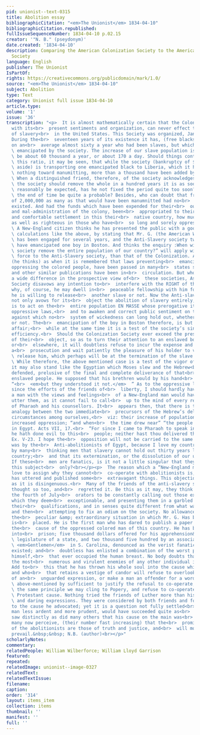 ```yaml
---
pid: unionist--text-0315
title: Abolition essay
bibliographicCitation: "<em>The Unionist</em> 1834-04-10"
bibliographicCitation.republished: 
fullIssueSequenceNumber: 1834-04-10 p.02.15
creator: '"N. B." (pseydonym)'
date.created: '1834-04-10'
description: Comparing the American Colonization Society to the American Anti-Slavery
  Society
language: English
publisher: The Unionist
IsPartOf: 
rights: https://creativecommons.org/publicdomain/mark/1.0/
source: "<em>The Unionist</em> 1834-04-10"
subject: Abolition
type: Text
category: Unionist full issue 1834-04-10
article.type: 
volume: '1'
issue: '36'
transcription: "<p>  It is almost mathematically certain that the Colonization Society
  with its<br>  present sentiments and organization, can never effect the abolition
  of slavery<br>  in the United States. This Society was organized, January 14, 1817.
  During the<br>  seventeen years of its existence it has, (free blacks aside) transported
  on an<br>  average almost sixty a year who had been slaves, but which were not<br>
  \ emancipated by the society. The increase of our slave population is known to<br>
  \ be about 60 thousand a year, or about 170 a day. Should things continue in<br>
  \ this ratio, it may be seen, that while the society (bankruptcy of $40,000<br>
  \ aside) is transporting one emancipated black to Liberia, which it has done<br>
  \ nothing toward manumitting, more than a thousand have been added by births!<br>
  \ When a distinguished friend, therefore, of the society acknowledges that if<br>
  \ the society should remove the whole in a hundred years it is as soon as could<br>
  \ reasonably be expected, has he not fixed the period quite too soon? Would not<br>
  \ the end of time be quite a probable? Besides, who can doubt that from a<br>  population
  of 2,000,000 as many as that would have been manumnitted had no<br>  such society
  existed. And had the funds which have been expended for their<br>  outfit, transportation,
  and mal-administration of the colony, been<br>  appropriated to their education
  and comfortable settlement in this their<br>  native country, how much more honorable
  as well as righteous in those who have<br>  so long and sorely oppressed them!<br></p><p>
  \ A New-England citizen thinks he has presented the public with a good offset to<br>
  \ calculations like the above, by stating that Mr. G. (the American Wilberforce)<br>
  \ has been engaged for several years, and the Anti-Slavery society two years and<br>
  \ have emancipated one boy in Boston. And thinks the enquiry :When will the<br>
  \ society remove the entire population of our country?” will apply with more<br>
  \ force to the Anti-Slavery society, than that of the Colonization. And<br>  especially
  (he thinks) as when it is remembered that laws preventing<br>  emancipation and
  oppressing the colored people, have been passed in many<br>  states since the Liberator
  and other similar publications have been in<br>  circulation. But who does not see
  a wide difference in the prospective view of<br>  these societies, As the Colonization
  Society disavows any intention to<br>  interfere with the RIGHT of the slave holder,
  why, of course, he may dwell in<br>  peaceable fellowship with him forever, whether
  he is willing to release<br>  another slave or not. Now the Anti-slavery Society
  not only avows for its<br>  object the abolition of slavery entirely, but its object
  is to act on the<br>  entire population EN MASSE whose prerogative it is to remove
  oppressive laws,<br>  and to awaken and correct public sentiment on this subject,
  against which no<br>  system of wickedness can long hold out, whether legalised
  or not. The<br>  emancipation of the boy in Boston therefore, is but an incidental
  affair;<br>  while at the same time it is a test of the society’s sincerity and
  efficiency.<br>  Should the Colonization Society ever exceed the prescribed limits
  of their<br>  object, so as to turn their attention to an enslaved boy in Boston
  or<br>  elsewhere, it will doubtless refuse to incur the expense and trouble of
  a<br>  prosecution and wait patiently the pleasure of his holder to voluntarily<br>
  \ release him, which perhaps will be at the termination of the slave’s life.<br></p><p>
  \ While therefore, the above mentioned case is a test of the vigor of the<br>  society,
  it may also stand like the Egyptian which Moses slew and the Hebrew<br>  which he
  defended, prelusive of the final and complete deliverance of that<br>  unhappy and
  enslaved people. He supposed that his brethren would by his hand<br>  deliver them;
  “<br>  <em>but they understood it not.</em>  ” As to the oppressive laws enacted
  since the efforts of the friends of<br>  liberty, I should hardly have thought that
  a man with the views and feelings<br>  of a New-England man would have dared to
  utter them, as it cannot fail to call<br>  up to the mind of every reader the policy
  of Pharaoh and his counsellors. It<br>  appears then, that there is the strongest
  analogy between the two immediate<br>  precursors of the Hebrew’s deliverance, and
  circumstances among ourselves,<br>  viz: their increase of population and their
  increased oppression; “and when<br>  the time drew near” “the people grew and multiplied
  in Egypt. Acts VII, 17.<br>  “For since I came to Pharaoh to speak in thy name,
  he hath done evil to this<br>  people; neither hast thou delivered them at all.”
  Ex. V-23. I hope the<br>  opposition will not be carried to the same extent as it
  was by the<br>  Anti-abolitionists of Egypt, because I love my country. It is believed
  by many<br>  thinking men that slavery cannot hold out thirty years longer in this
  country;<br>  and that its extermination, or the dissolution of our union is near.
  If these<br>  men are fanatics, is it not a little singular that they are so on
  this subject<br>  only?<br></p><p>  The reason which a “New-England man” and others
  love to assign why they cannot<br>  co-operate with abolitionists is, that Mr.G.
  has uttered and published some<br>  extravagant things. This objection is as unsatisfactory
  as it is disingenuous.<br>  Many of the friends of the anti-slavery society have
  thought so too, and<br>  regretted it. Be this as it may, they think it unfair for
  the fourth of July<br>  orators to be constantly calling out those expressions,
  which they deem<br>  exceptionable, and presenting them in a garbled manner, without
  their<br>  qualifications, and in senses quite different from what was intended,
  and then<br>  attempting to fix an odium on the society. No allowance is made for
  the<br>  peculiar &amp; extraordinary situation in which Mr. G. Has been, and still
  is<br>  placed. He is the first man who has dared to publish a paper devoted to
  the<br>  cause of the oppressed colored man of this country. He has been thrown
  into<br>  prison; five thousand dollars offered for his apprehension&nbsp; by the<br>
  \ legislature of a state, and two thousand five hundred by an association of<br>
  \ <em>Gentlemen</em>  in S. Carolina, denounced as the verist fanatic that ever
  existed; and<br>  doubtless has enlisted a combination of the worst passions against
  himself,<br>  that ever occupied the human breast. No body doubts that Mr. G. has
  the most<br>  numerous and virulent enemies of any other individual in this country.
  Add to<br>  this that he has thrown his whole soul into the cause which he pleads,
  and who<br>  that retains a vestige of candor will refuse to overlook the sally
  of an<br>  unguarded expression, or make a man an offender for a word? If the objection<br>
  \ above-mentioned by sufficient to justify the refusal to co-operate, why, on<br>
  \ the same principle we may cling to Popery, and refuse to co-operate in the<br>
  \ Protestant cause. Nothing tried the friends of Luther more than his violent<br>
  \ and daring expressions. They were considered by both friends and foes as<br>  injurious
  to the cause he advocated; yet it is a question not fully settled<br>  whether a
  man less ardent and more prudent, would have succeeded quite as<br>  well. He //
  saw distinctly as did many others that his cause on the main was<br>  right; and
  many now perceive, (their number fast increasing) that the<br>  prominent features
  of the abolitionists are those of truth and justice, and<br>  will most assuredly
  prevail.&nbsp;&nbsp; N.B. (author)<br></p>"
scholarlyNotes: 
commentary: 
relatedPeople: William Wilberforce; William Lloyd Garrison
featured: 
repeated: 
relatedImage: unionist--image-0327
relatedText: 
relatedTextIssue: 
filename: 
caption: 
order: '314'
layout: items_item
collection: items
thumbnail: ''
manifest: ''
full: ''
---
```


